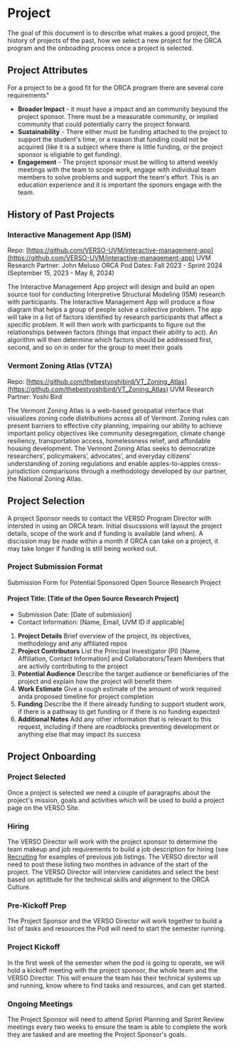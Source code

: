 # Project

The goal of this document is to describe what makes a good project, the history of projects of the past, how we select a new project for the ORCA program and the onboading process once a project is selected.

## Project Attributes

For a project to be a good fit for the ORCA program there are several core requirements"
- **Broader Impact** - it must have a impact and an community beyound the project sponsor. There must be a measurable community, or implied community that could potentially carry the project forward.
- **Sustainability** - There either must be funding attached to the project to support the student's time, or a reason that funding could not be acquired (like it is a subject where there is little funding, or the project sponsor is eligiable to get funding).
- **Engagement** - The project sponsor must be willing to attend weekly meetings with the team to scope work, engage with individual team members to solve problems and support the team's effort. This is an education experience and it is important the sponors engage with the team.

## History of Past Projects

### Interactive Management App (ISM)
Repo: [https://github.com/VERSO-UVM/interactive-management-app](https://github.com/VERSO-UVM/interactive-management-app)
UVM Research Partner: John Meluso
ORCA Pod Dates: Fall 2023 - Sprint 2024 (September 15, 2023 - May 8, 2024)

The Interactive Management App project will design and build an open source tool for conducting Interpretive Structural Modeling (ISM) research with participants. The Interactive Management App will produce a flow diagram that helps a group of people solve a collective problem. The app will take in a list of factors identified by research participants that affect a specific problem. It will then work with participants to figure out the relationships between factors (things that impact their ability to act). An algorithm will then determine which factors should be addressed first, second, and so on in order for the group to meet their goals

### Vermont Zoning Atlas (VTZA)
Repo: [https://github.com/thebestyoshibird/VT_Zoning_Atlas](https://github.com/thebestyoshibird/VT_Zoning_Atlas)
UVM Research Partner: Yoshi Bird

The Vermont Zoning Atlas is a web-based geospatial interface that visualizes zoning code distributions across all of Vermont. Zoning rules can present barriers to effective city planning, impairing our ability to achieve important policy objectives like community desegregation, climate change resiliency, transportation access, homelessness relief, and affordable housing development. The Vermont Zoning Atlas seeks to democratize researchers’, policymakers’, advocates’, and everyday citizens’ understanding of zoning regulations and enable apples-to-apples cross-jurisdiction comparisons through a methodology developed by our partner, the National Zoning Atlas. 

## Project Selection

A project Sponsor needs to contact the VERSO Program Director with intersted in using an ORCA team. Initial disucssions will layout the project details, scope of the work and if funding is available (and when). A discission may be made within a month if ORCA can take on a project, it may take longer if funding is still being worked out.

### Project Submission Format

Submission Form for Potential Sponsored Open Source Research Project

#### Project Title: [Title of the Open Source Research Project]
* Submission Date: [Date of submission]
* Contact Information: [Name, Email, UVM ID if applicable]

1. __Project Details__ Brief overview of the project, its objectives, methodology and any affiliated repos
2. __Project Contributors__ List the Principal Investigator (PI) [Name, Affiliation, Contact Information] and Collaborators/Team Members that are activily contributing to the project
3. __Potential Audience__ Describe the target audience or beneficiaries of the project and explain how the project will benefit them
4. __Work Estimate__ Give a rough estimate of the amount of work required anda proposed timeline for project completion
5. __Funding__ Describe the if there already funding to support student work, if there is a pathway to get funding or if there is no funding expected
6. __Additional Notes__ Add any other information that is relevant to this request, including if there are roadblocks preventing development or anything else that may impact its success

## Project Onboarding

### Project Selected
Once a project is selected we need a couple of paragraphs about the project's mission, goals and activities which will be used to build a project page on the VERSO Site.

### Hiring
The VERSO Director will work with the project sponsor to determine the team makeup and job requirements to build a job description for hiring (see [Recruiting](Recruiting.md) for examples of previous job listings. The VERSO director will need to post these listing two monthes in advance of the start of the project. The VERSO Director will interview canidates and select the best based on aptittude for the technical skills and alignment to the ORCA Culture.

### Pre-Kickoff Prep
The Project Sponsor and the VERSO Director will work together to build a list of tasks and resources the Pod will need to start the semester running.

### Project Kickoff
In the first week of the semester when the pod is going to operate, we will hold a kickoff meeting with the project sponsor, the whole team and the VERSO Director. This will ensure the team has their technical systems up and running, know where to find tasks and resources, and can get started.

### Ongoing Meetings
The Project Sponsor will need to attend Sprint Planning and Sprint Review meetings every two weeks to ensure the team is able to complete the work they are tasked and are meeting the Project Sponsor's goals.


